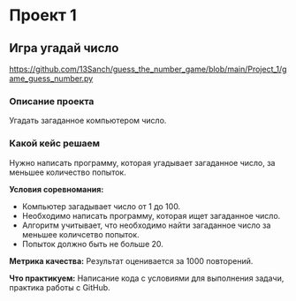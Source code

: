 # Проект 1 

## Игра угадай число 
https://github.com/13Sanch/guess_the_number_game/blob/main/Project_1/game_guess_number.py

### Описание проекта 
Угадать загаданное компьютером число. 

### Какой кейс решаем 
Нужно написать программу, которая угадывает загаданное число, за меньшее количество попыток.

**Условия соревномания:**
- Компьютер загадывает число от 1 до 100.
- Необходимо написать программу, которая ищет загаданное число.
- Алгоритм  учитывает, что необходимо найти загаданное число за меньшее количсетво попыток.
- Попыток должно быть не больше 20.

**Метрика качества:**
Результат оценивается за 1000 повторений.

**Что практикуем:**
Написание кода с условиями для выполнения задачи, практика работы с GitHub.
